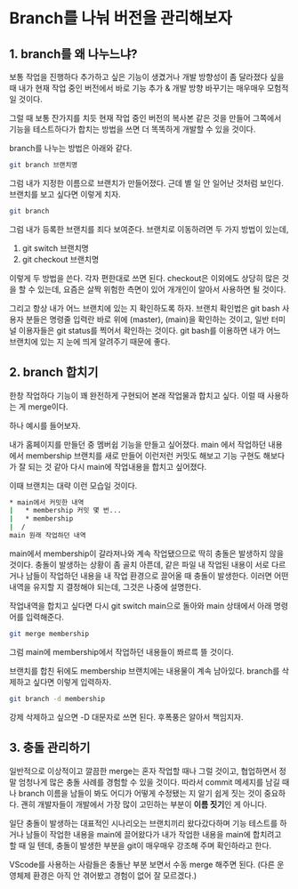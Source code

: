 # Branch를 나눠 버전을 관리해보자

## 1. branch를 왜 나누느냐?
보통 작업을 진행하다 추가하고 싶은 기능이 생겼거나 개발 방향성이 좀 달라졌다 싶을 때 내가 현재 작업 중인 버전에서 바로 기능 추가 & 개발 방향 바꾸기는 매우매우 모험적일 것이다.

그럴 때 보통 잔가지를 치듯 현재 작업 중인 버전의 복사본 같은 것을 만들어 그쪽에서 기능을 테스트하다가 합치는 방법을 쓰면 더 똑똑하게 개발할 수 있을 것이다.

branch를 나누는 방법은 아래와 같다.

```bash
git branch 브랜치명
```
그럼 내가 지정한 이름으로 브랜치가 만들어졌다. 근데 별 일 안 일어난 것처럼 보인다. 브랜치를 보고 싶다면 이렇게 치자.

```bash
git branch
```
그럼 내가 등록한 브랜치를 죄다 보여준다. 브랜치로 이동하려면 두 가지 방법이 있는데,  
1. git switch 브랜치명
2. git checkout 브랜치명

이렇게 두 방법을 쓴다. 각자 편한대로 쓰면 된다. checkout은 이외에도 상당히 많은 것을 할 수 있는데, 요즘은 살짝 위험한 측면이 있어 개개인이 알아서 사용하면 될 것이다.

그리고 항상 내가 어느 브랜치에 있는 지 확인하도록 하자. 브랜치 확인법은 git bash 사용자 분들은 명령줄 입력란 바로 위에 (master), (main)을 확인하는 것이고, 일반 터미널 이용자들은 git status를 찍어서 확인하는 것이다. git bash를 이용하면 내가 어느 브랜치에 있는 지 눈에 띄게 알려주기 때문에 좋다.

## 2. branch 합치기
한창 작업하다 기능이 꽤 완전하게 구현되어 본래 작업물과 합치고 싶다. 이럴 때 사용하는 게 merge이다.

하나 예시를 들어보자.

내가 홈페이지를 만들던 중 멤버쉽 기능을 만들고 싶어졌다. main 에서 작업하던 내용에서 membership 브랜치를 새로 만들어 이런저런 커밋도 해보고 기능 구현도 해보다가 잘 되는 것 같아 다시 main에 작업내용을 합치고 싶어졌다.

이때 브랜치는 대략 이런 모습일 것이다.

```bash
* main에서 커밋한 내역
|   * membership 커밋 몇 번...
|   * membership
|  /
main 원래 작업하던 내역
```
main에서 membership이 갈라져나와 계속 작업됐으므로 딱히 충돌은 발생하지 않을 것이다. 충돌이 발생하는 상황이 좀 골치 아픈데, 같은 파일 내 작업된 내용이 서로 다르거나 남들이 작업하던 내용을 내 작업 환경으로 끌어올 때 충돌이 발생한다. 이러면 어떤 내역을 유지할 지 결정해야 되는데, 그것은 나중에 설명한다.

작업내역을 합치고 싶다면 다시 git switch main으로 돌아와 main 상태에서 아래 명령어를 입력해준다.
```bash
git merge membership
```
그럼 main에 membership에서 작업하던 내용들이 쫘르륵 뜰 것이다.

브랜치를 합친 뒤에도 membership 브랜치에는 내용물이 계속 남아있다. branch를 삭제하고 싶다면 이렇게 입력하자.

```bash
git branch -d membership
```
강제 삭제하고 싶으면 -D 대문자로 쓰면 된다. 후폭풍은 알아서 책임지자.

## 3. 충돌 관리하기
일반적으로 이상적이고 깔끔한 merge는 혼자 작업할 때나 그럴 것이고, 협업하면서 정말 엄청나게 많은 충돌 사례를 경험할 수 있을 것이다. 따라서 commit 메세지를 남길 때나 branch 이름을 남들이 봐도 어디가 어떻게 수정됐는 지 알기 쉽게 짓는 것이 중요하다. 괜히 개발자들이 개발에서 가장 많이 고민하는 부분이 **이름 짓기**인 게 아니다.

일단 충돌이 발생하는 대표적인 시나리오는 브랜치끼리 왔다갔다하며 기능 테스트를 하거나 남들이 작업한 내용을 main에 끌어왔다가 내가 작업한 내용을 main에 합치려고 할 때 일 텐데, 충돌이 발생한 부분을 git이 매우매우 강조해 주며 확인하라고 한다.

VScode를 사용하는 사람들은 충돌난 부분 보면서 수동 merge 해주면 된다. (다른 운영체제 환경은 아직 안 겪어봤고 경험이 없어 잘 모르겠다.)